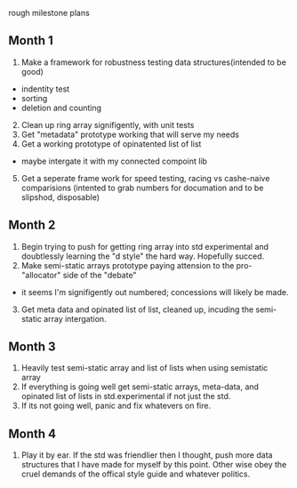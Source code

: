 rough milestone plans

Month 1
-----

1. Make a framework for robustness testing data structures(intended to be good)
  - indentity test
  - sorting
  - deletion and counting
2. Clean up ring array signifigently, with unit tests
3. Get "metadata" prototype working that will serve my needs  
4. Get a working prototype of opinatented list of list
  - maybe intergate it with my connected compoint lib
5. Get a seperate frame work for speed testing, racing vs cashe-naive comparisions (intented to grab numbers for documation and to be slipshod, disposable)

Month 2
------

1. Begin trying to push for getting ring array into std experimental and doubtlessly learning the "d style" the hard way. Hopefully succed.
2. Make semi-static arrays prototype paying attension to the pro-"allocator" side of the "debate"
  - it seems I'm signifigently out numbered; concessions will likely be made.
3. Get meta data and opinated list of list, cleaned up, incuding the semi-static array intergation.

Month 3
----

1. Heavily test semi-static array and list of lists when using semistatic array
2. If everything is going well get semi-static arrays, meta-data, and opinated list of lists in std.experimental if not just the std.
3. If its not going well, panic and fix whatevers on fire.

Month 4
----

1. Play it by ear. If the std was friendlier then I thought, push more data structures that I have made for myself by this point. Other wise obey the cruel demands of the offical style guide and whatever politics. 
